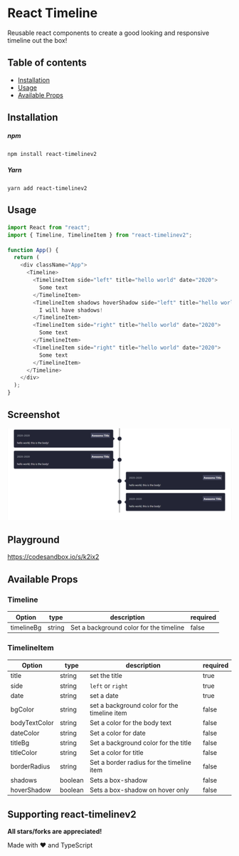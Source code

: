 # React Timeline

Reusable react components to create a good looking and responsive timeline out the box!

## Table of contents

- [Installation](#installation)
- [Usage](#usage)
- [Available Props](#available-props)

## Installation

##### npm

`npm install react-timelinev2`

##### Yarn

`yarn add react-timelinev2`

## Usage

```js
import React from "react";
import { Timeline, TimelineItem } from "react-timelinev2";

function App() {
  return (
    <div className="App">
      <Timeline>
        <TimelineItem side="left" title="hello world" date="2020">
          Some text
        </TimelineItem>
        <TimelineItem shadows hoverShadow side="left" title="hello world" date="2020">
          I will have shadows!
        </TimelineItem>
        <TimelineItem side="right" title="hello world" date="2020">
          Some text
        </TimelineItem>
        <TimelineItem side="right" title="hello world" date="2020">
          Some text
        </TimelineItem>
      </Timeline>
    </div>
  );
}
```

## Screenshot

![screenshot](./react-timeline.png)

## Playground

<https://codesandbox.io/s/k2ix2>

## Available Props

### Timeline

| Option     | type   | description                             | required |
| ---------- | ------ | --------------------------------------- | -------- |
| timelineBg | string | Set a background color for the timeline | false    |

### TimelineItem

| Option        | type    | description                                  | required |
| ------------- | ------- | -------------------------------------------- | -------- |
| title         | string  | set the title                                | true     |
| side          | string  | `left` or `right`                            | true     |
| date          | string  | set a date                                   | true     |
| bgColor       | string  | set a background color for the timeline item | false    |
| bodyTextColor | string  | Set a color for the body text                | false    |
| dateColor     | string  | Set a color for date                         | false    |
| titleBg       | string  | Set a background color for the title         | false    |
| titleColor    | string  | Set a color for title                        | false    |
| borderRadius  | string  | Set a border radius for the timeline item    | false    |
| shadows       | boolean | Sets a box-shadow                            | false    |
| hoverShadow   | boolean | Sets a box-shadow on hover only              | false    |

## Supporting react-timelinev2

**All stars/forks are appreciated!**

Made with ❤ and TypeScript
